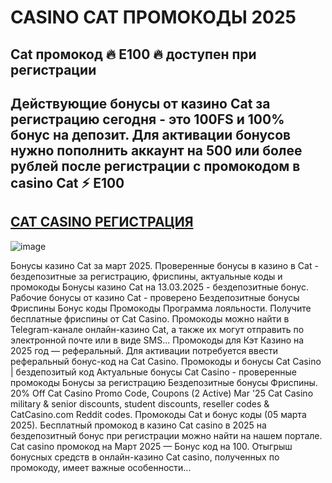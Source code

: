 # CASINO CAT ПРОМОКОДЫ 2025
## Cat промокод 🔥 E100 🔥 доступен при регистрации
## Действующие бонусы от казино Cat за регистрацию сегодня - это 100FS и 100% бонус на депозит. Для активации бонусов нужно пополнить аккаунт на 500 или более рублей после регистрации с промокодом в casino Cat ⚡️ E100
## [CAT CASINO РЕГИСТРАЦИЯ](https://linkcasino.ru/cat_e100)

![image](https://github.com/user-attachments/assets/505b2522-21f4-454d-bd9f-af1a9023e733)

Бонусы казино Cat за март 2025. Проверенные бонусы в казино в Cat - бездепозитные за регистрацию, фриспины, актуальные коды и промокоды
Бонусы казино Cat на 13.03.2025 - бездепозитные бонус.
Рабочие бонусы от казино Cat - проверено Бездепозитные бонусы Фриспины Бонус коды Промокоды Программа лояльности.
Получите бесплатные фриспины от Cat Casino.
Промокоды можно найти в Telegram-канале онлайн-казино Cat, а также их могут отправить по электронной почте или в виде SMS...
Промокоды для Кэт Казино на 2025 год — реферальный.
Для активации потребуется ввести реферальный бонус-код на Cat Casino.
Промокоды и бонусы Cat Casino | бездепозитый код
Актуальные бонусы Cat Casino - проверенные промокоды Бонусы за регистрацию Бездепозитные бонусы Фриспины.
20% Off Cat Casino Promo Code, Coupons (2 Active) Mar '25
Cat Casino military & senior discounts, student discounts, reseller codes & CatCasino.com Reddit codes.
Промокоды Cat и бонус коды (05 марта 2025).
Бесплатный промокод в казино Cat casino в 2025 на бездепозитный бонус при регистрации можно найти на нашем портале.
Cat casino промокод на Март 2025 — Бонус код на 100.
Отыгрыш бонусных средств в онлайн-казино Cat casino, полученных по промокоду, имеет важные особенности...
